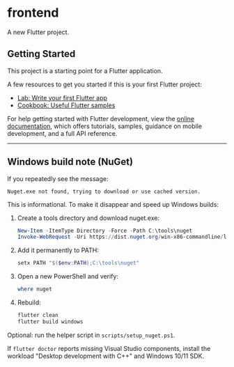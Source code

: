 # frontend

A new Flutter project.

## Getting Started

This project is a starting point for a Flutter application.

A few resources to get you started if this is your first Flutter project:

- [Lab: Write your first Flutter app](https://docs.flutter.dev/get-started/codelab)
- [Cookbook: Useful Flutter samples](https://docs.flutter.dev/cookbook)

For help getting started with Flutter development, view the
[online documentation](https://docs.flutter.dev/), which offers tutorials,
samples, guidance on mobile development, and a full API reference.

---

## Windows build note (NuGet)

If you repeatedly see the message:

```
Nuget.exe not found, trying to download or use cached version.
```

This is informational. To make it disappear and speed up Windows builds:

1. Create a tools directory and download nuget.exe:
	```powershell
	New-Item -ItemType Directory -Force -Path C:\tools\nuget
	Invoke-WebRequest -Uri https://dist.nuget.org/win-x86-commandline/latest/nuget.exe -OutFile C:\tools\nuget\nuget.exe
	```
2. Add it permanently to PATH:
	```powershell
	setx PATH "$($env:PATH);C:\tools\nuget"
	```
3. Open a new PowerShell and verify:
	```powershell
	where nuget
	```
4. Rebuild:
	```powershell
	flutter clean
	flutter build windows
	```

Optional: run the helper script in `scripts/setup_nuget.ps1`.

If `flutter doctor` reports missing Visual Studio components, install the workload "Desktop development with C++" and Windows 10/11 SDK.


